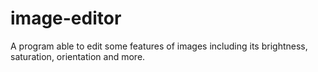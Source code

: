 # image-editor
A program able to edit some features of images including its brightness, saturation, orientation and more.
